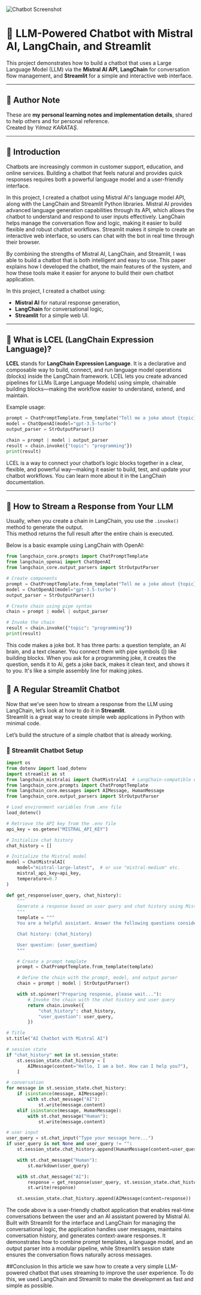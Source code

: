 ![Chatbot Screenshot](https://github.com/user-attachments/assets/2c830cf5-9c16-42be-ae19-b78c2aa320cf)


# 🤖 LLM-Powered Chatbot with Mistral AI, LangChain, and Streamlit

This project demonstrates how to build a chatbot that uses a Large Language Model (LLM) via the **Mistral AI API**, **LangChain** for conversation flow management, and **Streamlit** for a simple and interactive web interface.

---

## 📌 Author Note

These are **my personal learning notes and implementation details**, shared to help others and for personal reference.  
Created by *Yılmaz KARATAŞ*.

---

## 🚀 Introduction

Chatbots are increasingly common in customer support, education, and online services. Building a chatbot that feels natural and provides quick responses requires both a powerful language model and a user-friendly interface.

In this project, I created a chatbot using Mistral AI's language model API, along with the LangChain and Streamlit Python libraries. Mistral AI provides advanced language generation capabilities through its API, which allows the chatbot to understand and respond to user inputs effectively. LangChain helps manage the conversation flow and logic, making it easier to build flexible and robust chatbot workflows. Streamlit makes it simple to create an interactive web interface, so users can chat with the bot in real time through their browser.

By combining the strengths of Mistral AI, LangChain, and Streamlit, I was able to build a chatbot that is both intelligent and easy to use. This paper explains how I developed the chatbot, the main features of the system, and how these tools make it easier for anyone to build their own chatbot application.

In this project, I created a chatbot using:
- **Mistral AI** for natural response generation,
- **LangChain** for conversational logic,
- **Streamlit** for a simple web UI.


---

## 🔗 What is LCEL (LangChain Expression Language)?

**LCEL** stands for **LangChain Expression Language**. It is a declarative and composable way to build, connect, and run language model operations (blocks) inside the LangChain framework. LCEL lets you create advanced pipelines for LLMs (Large Language Models) using simple, chainable building blocks—making the workflow easier to understand, extend, and maintain.

Example usage:
```python
prompt = ChatPromptTemplate.from_template("Tell me a joke about {topic}")
model = ChatOpenAI(model="gpt-3.5-turbo")
output_parser = StrOutputParser()

chain = prompt | model | output_parser
result = chain.invoke({"topic": "programming"})
print(result)
```


LCEL is a way to connect your chatbot’s logic blocks together in a clear, flexible, and powerful way—making it easier to build, test, and update your chatbot workflows. You can learn more about it in the LangChain documentation.

---

## 📡 How to Stream a Response from Your LLM

Usually, when you create a chain in LangChain, you use the `.invoke()` method to generate the output.  
This method returns the full result after the entire chain is executed.

Below is a basic example using LangChain with OpenAI:

```python
from langchain_core.prompts import ChatPromptTemplate
from langchain_openai import ChatOpenAI
from langchain_core.output_parsers import StrOutputParser

# Create components
prompt = ChatPromptTemplate.from_template("Tell me a joke about {topic}")
model = ChatOpenAI(model="gpt-3.5-turbo")
output_parser = StrOutputParser()

# Create chain using pipe syntax
chain = prompt | model | output_parser

# Invoke the chain
result = chain.invoke({"topic": "programming"})
print(result)
```

This code makes a joke bot. It has three parts: a question template, an AI brain, and a text cleaner. You connect them with pipe symbols (|) like building blocks. When you ask for a programming joke, it creates the question, sends it to AI, gets a joke back, makes it clean text, and shows it to you. It's like a simple assembly line for making jokes.

## 💬 A Regular Streamlit Chatbot

Now that we’ve seen how to stream a response from the LLM using LangChain, let’s look at how to do it in **Streamlit**.  
Streamlit is a great way to create simple web applications in Python with minimal code.

Let’s build the structure of a simple chatbot that is already working.

### 🔧 Streamlit Chatbot Setup

```python
import os
from dotenv import load_dotenv
import streamlit as st
from langchain_mistralai import ChatMistralAI  # LangChain-compatible wrapper
from langchain_core.prompts import ChatPromptTemplate
from langchain_core.messages import AIMessage, HumanMessage
from langchain_core.output_parsers import StrOutputParser

# Load environment variables from .env file
load_dotenv()

# Retrieve the API key from the .env file
api_key = os.getenv("MISTRAL_API_KEY")

# Initialize chat history
chat_history = []

# Initialize the Mistral model
model = ChatMistralAI(
    model="mistral-large-latest",  # or use "mistral-medium" etc.
    mistral_api_key=api_key,
    temperature=0.7
)

def get_response(user_query, chat_history):
    """
    Generate a response based on user query and chat history using Mistral AI.
    """
    template = """
    You are a helpful assistant. Answer the following questions considering the history of the conversation:

    Chat history: {chat_history}

    User question: {user_question}
    """

    # Create a prompt template
    prompt = ChatPromptTemplate.from_template(template)

    # Define the chain with the prompt, model, and output parser
    chain = prompt | model | StrOutputParser()

    with st.spinner("Preparing response, please wait..."):
        # Invoke the chain with the chat history and user query
        return chain.invoke({
            "chat_history": chat_history,
            "user_question": user_query,
        })

# Title
st.title("AI Chatbot with Mistral AI")

# session state
if "chat_history" not in st.session_state:
    st.session_state.chat_history = [
        AIMessage(content="Hello, I am a bot. How can I help you?"),
    ]

# conversation
for message in st.session_state.chat_history:
    if isinstance(message, AIMessage):
        with st.chat_message("AI"):
            st.write(message.content)
    elif isinstance(message, HumanMessage):
        with st.chat_message("Human"):
            st.write(message.content)

# user input
user_query = st.chat_input("Type your message here...")
if user_query is not None and user_query != "":
    st.session_state.chat_history.append(HumanMessage(content=user_query))

    with st.chat_message("Human"):
        st.markdown(user_query)

    with st.chat_message("AI"):
        response = get_response(user_query, st.session_state.chat_history)
        st.write(response)

    st.session_state.chat_history.append(AIMessage(content=response))
```

The code above is a user-friendly chatbot application that enables real-time conversations between the user and an AI assistant powered by Mistral AI. Built with Streamlit for the interface and LangChain for managing the conversational logic, the application handles user messages, maintains conversation history, and generates context-aware responses. It demonstrates how to combine prompt templates, a language model, and an output parser into a modular pipeline, while Streamlit’s session state ensures the conversation flows naturally across messages.



##Conclusion
In this article we saw how to create a very simple LLM-powered chatbot that uses streaming to improve the user experience. To do this, we used LangChain and Streamlit to make the development as fast and simple as possible.






